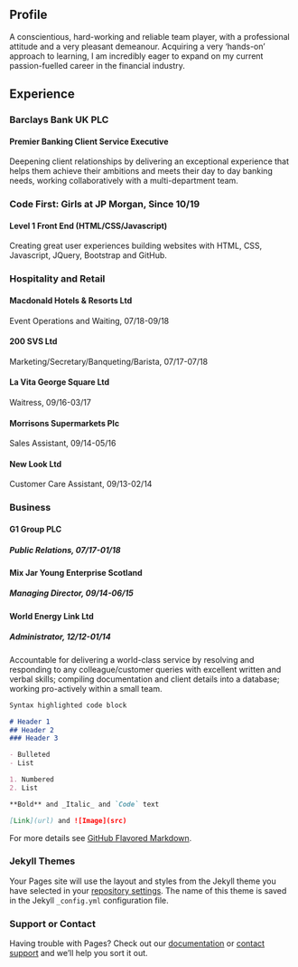 ## Profile

A conscientious, hard-working and reliable team player, with a professional attitude and a very pleasant demeanour.
Acquiring a very ‘hands-on’ approach to learning, I am incredibly eager to expand on my current passion-fuelled career in the financial industry.

## Experience
### Barclays Bank UK PLC
#### Premier Banking Client Service Executive
Deepening client relationships by delivering an exceptional experience that helps them achieve their ambitions and meets their day to day banking needs, working collaboratively with a multi-department team.


### Code First: Girls at JP Morgan, Since 10/19
#### Level 1 Front End (HTML/CSS/Javascript)  
Creating great user experiences building websites with HTML, CSS, Javascript, JQuery, Bootstrap and GitHub.
    
### Hospitality and Retail
#### Macdonald Hotels & Resorts Ltd
Event Operations and Waiting, 07/18-09/18

#### 200 SVS Ltd
Marketing/Secretary/Banqueting/Barista, 07/17-07/18

#### La Vita George Square Ltd
Waitress, 09/16-03/17
    
#### Morrisons Supermarkets Plc
Sales Assistant, 09/14-05/16
    
#### New Look Ltd
Customer Care Assistant, 09/13-02/14
   
### Business
#### G1 Group PLC
##### Public Relations, 07/17-01/18
  
#### Mix Jar Young Enterprise Scotland
##### Managing Director, 09/14-06/15
    
#### World Energy Link Ltd
##### Administrator, 12/12-01/14
Accountable for delivering a world-class service by resolving and responding to any colleague/customer queries with excellent written and verbal skills; compiling documentation and client details into a database; working pro-actively within a small team.



```markdown
Syntax highlighted code block

# Header 1
## Header 2
### Header 3

- Bulleted
- List

1. Numbered
2. List

**Bold** and _Italic_ and `Code` text

[Link](url) and ![Image](src)
```

For more details see [GitHub Flavored Markdown](https://guides.github.com/features/mastering-markdown/).

### Jekyll Themes

Your Pages site will use the layout and styles from the Jekyll theme you have selected in your [repository settings](https://github.com/joycordiner/joycordiner/settings). The name of this theme is saved in the Jekyll `_config.yml` configuration file.

### Support or Contact

Having trouble with Pages? Check out our [documentation](https://help.github.com/categories/github-pages-basics/) or [contact support](https://github.com/contact) and we’ll help you sort it out.
